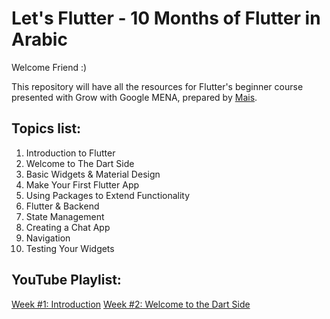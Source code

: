 # Let's Flutter - 10 Months of Flutter in Arabic

Welcome Friend :)

This repository will have all the resources for Flutter's beginner course presented with Grow with Google MENA, prepared by [Mais](twitter.com/pr_mais).

## Topics list:
1. Introduction to Flutter
2. Welcome to The Dart Side
3. Basic Widgets & Material Design
4. Make Your First Flutter App
5. Using Packages to Extend Functionality
6. Flutter & Backend
7. State Management
8. Creating a Chat App
9. Navigation
10. Testing Your Widgets

## YouTube Playlist:
[Week #1: Introduction](https://www.youtube.com/watch?v=UiX96etg-aI)
[Week #2: Welcome to the Dart Side](https://youtu.be/vAVXixRk3fk)
